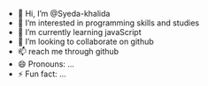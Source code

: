 - 👋 Hi, I’m @Syeda-khalida
- 👀 I’m interested in programming skills and studies
- 🌱 I’m currently learning javaScript
- 💞️ I’m looking to collaborate on github
- 📫 reach me through github
- 😄 Pronouns: ...
- ⚡ Fun fact: ...

<!---
Syeda-khalida/Syeda-khalida is a ✨ special ✨ repository because its `README.md` (this file) appears on your GitHub profile.
You can click the Preview link to take a look at your changes.
--->
